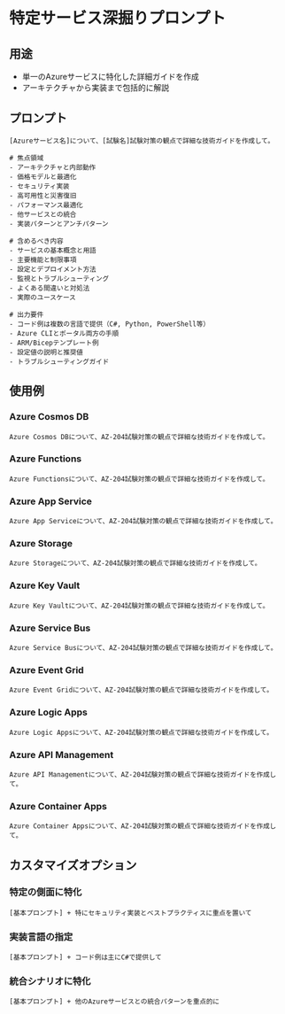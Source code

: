 # 特定サービス深掘りプロンプト

## 用途
- 単一のAzureサービスに特化した詳細ガイドを作成
- アーキテクチャから実装まで包括的に解説

## プロンプト

```
[Azureサービス名]について、[試験名]試験対策の観点で詳細な技術ガイドを作成して。

# 焦点領域
- アーキテクチャと内部動作
- 価格モデルと最適化
- セキュリティ実装
- 高可用性と災害復旧
- パフォーマンス最適化
- 他サービスとの統合
- 実装パターンとアンチパターン

# 含めるべき内容
- サービスの基本概念と用語
- 主要機能と制限事項
- 設定とデプロイメント方法
- 監視とトラブルシューティング
- よくある間違いと対処法
- 実際のユースケース

# 出力要件
- コード例は複数の言語で提供（C#, Python, PowerShell等）
- Azure CLIとポータル両方の手順
- ARM/Bicepテンプレート例
- 設定値の説明と推奨値
- トラブルシューティングガイド
```

## 使用例

### Azure Cosmos DB
```
Azure Cosmos DBについて、AZ-204試験対策の観点で詳細な技術ガイドを作成して。
```

### Azure Functions
```
Azure Functionsについて、AZ-204試験対策の観点で詳細な技術ガイドを作成して。
```

### Azure App Service
```
Azure App Serviceについて、AZ-204試験対策の観点で詳細な技術ガイドを作成して。
```

### Azure Storage
```
Azure Storageについて、AZ-204試験対策の観点で詳細な技術ガイドを作成して。
```

### Azure Key Vault
```
Azure Key Vaultについて、AZ-204試験対策の観点で詳細な技術ガイドを作成して。
```

### Azure Service Bus
```
Azure Service Busについて、AZ-204試験対策の観点で詳細な技術ガイドを作成して。
```

### Azure Event Grid
```
Azure Event Gridについて、AZ-204試験対策の観点で詳細な技術ガイドを作成して。
```

### Azure Logic Apps
```
Azure Logic Appsについて、AZ-204試験対策の観点で詳細な技術ガイドを作成して。
```

### Azure API Management
```
Azure API Managementについて、AZ-204試験対策の観点で詳細な技術ガイドを作成して。
```

### Azure Container Apps
```
Azure Container Appsについて、AZ-204試験対策の観点で詳細な技術ガイドを作成して。
```

## カスタマイズオプション

### 特定の側面に特化
```
[基本プロンプト] + 特にセキュリティ実装とベストプラクティスに重点を置いて
```

### 実装言語の指定
```
[基本プロンプト] + コード例は主にC#で提供して
```

### 統合シナリオに特化
```
[基本プロンプト] + 他のAzureサービスとの統合パターンを重点的に
```